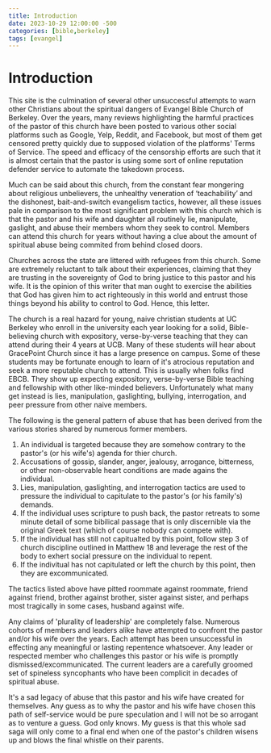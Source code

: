 ```yaml
---
title: Introduction
date: 2023-10-29 12:00:00 -500
categories: [bible,berkeley]
tags: [evangel]
---
```

# Introduction
This site is the culmination of several other unsuccessful attempts to warn other Christians about the spiritual dangers of Evangel Bible Church of Berkeley. Over the years, many reviews highlighting the harmful practices of the pastor of this church have been posted to various other social platforms such as Google, Yelp, Reddit, and Facebook, but most of them get censored pretty quickly due to supposed violation of the platforms' Terms of Service. The speed and efficacy of the censorship efforts are such that it is almost certain that the pastor is using some sort of online reputation defender service to automate the takedown process.

Much can be said about this church, from the constant fear mongering about religious unbelievers, the unhealthy veneration of ‘teachability’ and the dishonest, bait-and-switch evangelism tactics, however, all these issues pale in comparison to the most significant problem with this church which is that the pastor and his wife and daughter all routinely lie, manipulate, gaslight, and abuse their members whom they seek to control. Members can attend this church for years without having a clue about the amount of spiritual abuse being commited from behind closed doors.

Churches across the state are littered with refugees from this church. Some are extremely reluctant to talk about their experiences, claiming that they are trusting in the sovereignty of God to bring justice to this pastor and his wife. It is the opinion of this writer that man ought to exercise the abilities that God has given him to act righteously in this world and entrust those things beyond his ability to control to God. Hence, this letter.

The church is a real hazard for young, naive christian students at UC Berkeley who enroll in the university each year looking for a solid, Bible-believing church with expository, verse-by-verse teaching that they can attend during their 4 years at UCB. Many of these students will hear about GracePoint Church since it has a large presence on campus. Some of these students may be fortunate enough to learn of it's atrocious reputation and seek a more reputable church to attend. This is usually when folks find EBCB. They show up expecting expository, verse-by-verse Bible teaching and fellowship with other like-minded believers. Unfortunately what many get instead is lies, manipulation, gaslighting, bullying, interrogation, and peer pressure from other naive members.

The following is the general pattern of abuse that has been derived from the various stories shared by numerous former members.

1. An individual is targeted because they are somehow contrary to the pastor's (or his wife's) agenda for thier church.
2. Accusations of gossip, slander, anger, jealousy, arrogance, bitterness, or other non-observable heart conditions are made agains the individual.
3. Lies, manipulation, gaslighting, and interrogation tactics are used to pressure the individual to capitulate to the pastor's (or his family's) demands.
4. If the individual uses scripture to push back, the pastor retreats to some minute detail of some bibilical passage that is only discernible via the original Greek text (which of course nobody can compete with).
5. If the individual has still not capitualted by this point, follow step 3 of church discipline outlined in Matthew 18 and leverage the rest of the body to exhert social pressure on the individual to repent. 
6. If the indivitual has not capitulated or left the church by this point, then they are excommunicated.

The tactics listed above have pitted roommate against roommate, friend against friend, brother against brother, sister against sister, and perhaps most tragically in some cases, husband against wife.

Any claims of 'plurality of leadership' are completely false. Numerous cohorts of members and leaders alike have attempted to confront the pastor and/or his wife over the years. Each attempt has been unsuccessful in effecting any meaningful or lasting repentence whatsoever. Any leader or respected member who challenges this pastor or his wife is promptly dismissed/excommunicated. The current leaders are a carefully groomed set of spineless syncophants who have been complicit in decades of spiritual abuse.

It's a sad legacy of abuse that this pastor and his wife have created for themselves. Any guess as to why the pastor and his wife have chosen this path of self-service would be pure speculation and I will not be so arrogant as to venture a guess. God only knows. My guess is that this whole sad saga will only come to a final end when one of the pastor's children wisens up and blows the final whistle on their parents.
